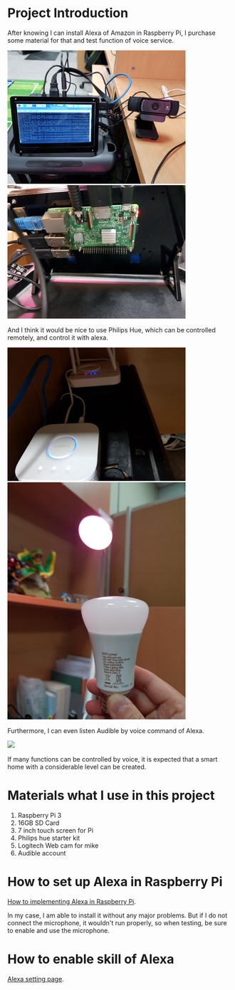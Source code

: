 # Project Introduction
After knowing I can install Alexa of Amazon in Raspberry Pi, I purchase some material for that and test function of voice service.

<img src="/assets/alexa/alexa_1.jpg" width="400"> <img src="/assets/alexa/alexa_2.jpg" width="400">

And I think it would be nice to use Philips Hue, which can be controlled remotely, and control it with alexa.

<img src="/assets/alexa/alexa_3.jpg" width="400"> <img src="/assets/alexa/alexa_4.jpg" width="400">

Furthermore, I can even listen Audible by voice command of Alexa. 

<img src="/assets/alexa/alexa_5.jpg">

If many functions can be controlled by voice, it is expected that a smart home with a considerable level can be created.

# Materials what I use in this project
1. Raspberry Pi 3
2. 16GB SD Card
3. 7 inch touch screen for Pi
4. Philips hue starter kit
5. Logitech Web cam for mike
6. Audible account

# How to set up Alexa in Raspberry Pi
[How to implementing Alexa in Raspberry Pi](https://developer.amazon.com/en-US/docs/alexa/alexa-voice-service/set-up-raspberry-pi.html).

In my case, I am able to install it without any major problems. But if I do not connect the microphone, it wouldn't run properly, so when testing, be sure to enable and use the microphone.

# How to enable skill of Alexa
[Alexa setting page](https://alexa.amazon.com/spa/index.html#cards).
